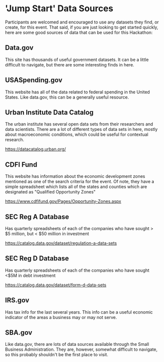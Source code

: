 # 'Jump Start' Data Sources

Participants are welcomed and encouraged to use any datasets they find, or create, for this event. That said, if you are just looking to get started quickly, here are some good sources of data that can be used for this Hackathon:

## Data.gov

This site has thousands of useful government datasets. It can be a little difficult to navigate, but there are some interesting finds in here. 

## USASpending.gov

This website has all of the data related to federal spending in the United States. Like data.gov, this can be a generally useful resource. 

## Urban Institute Data Catalog

The urban institute has several open data sets from their researchers and data scientists. There are a lot of different types of data sets in here, mostly about macroeconomic conditions, which could be useful for contextual research.  

https://datacatalog.urban.org/

## CDFI Fund

This website has information about the economic development zones mentioned as one of the search criteria for the event. Of note, they have a simple
spreadsheet which lists all of the states and counties which are designated as "Qualified Opportunity Zones"

https://www.cdfifund.gov/Pages/Opportunity-Zones.aspx

## SEC Reg A Database

Has quarterly spreadsheets of each of the companies who have sought > $5 million, but < $50 million in investment

https://catalog.data.gov/dataset/regulation-a-data-sets

## SEC Reg D Database

Has quarterly spreadsheets of each of the companies who have sought <$5M in debt investment 

https://catalog.data.gov/dataset/form-d-data-sets

## IRS.gov

Has tax info for the last several years. This info can be a useful economic indicator of the areas a business may or may not serve.

## SBA.gov

Like data.gov, there are lots of data sources available through the Small Business Administration. They are, however, somewhat difficult to navigate, so this probably shouldn't be the first place to visit. 